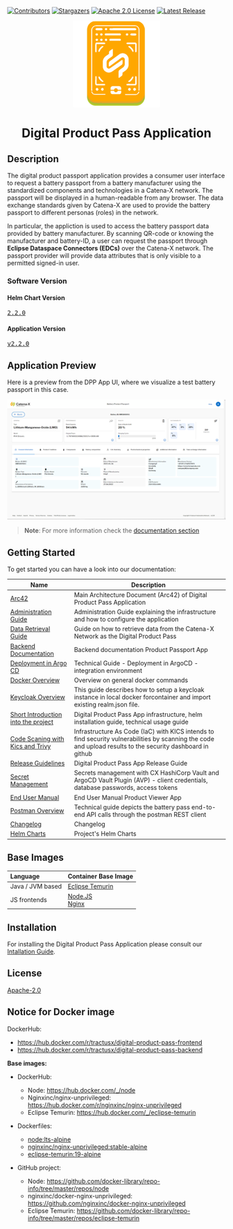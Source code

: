 <!-- 
  Tractus-X - Digital Product Passport Application 
 
  Copyright (c) 2022, 2024 BMW AG, Henkel AG & Co. KGaA
  Copyright (c) 2023, 2024 CGI Deutschland B.V. & Co. KG
  Copyright (c) 2022, 2024 Contributors to the Eclipse Foundation

  See the NOTICE file(s) distributed with this work for additional
  information regarding copyright ownership.
 
  This program and the accompanying materials are made available under the
  terms of the Apache License, Version 2.0 which is available at
  https://www.apache.org/licenses/LICENSE-2.0.
 
  Unless required by applicable law or agreed to in writing, software
  distributed under the License is distributed on an "AS IS" BASIS
  WITHOUT WARRANTIES OR CONDITIONS OF ANY KIND,
  either express or implied. See the
  License for the specific language govern in permissions and limitations
  under the License.
 
  SPDX-License-Identifier: Apache-2.0
-->

[![Contributors][contributors-shield]][contributors-url]
[![Stargazers][stars-shield]][stars-url]
[![Apache 2.0 License][license-shield]][license-url]
[![Latest Release][release-shield]][release-url]

<div align="center">
  <img alt="Digital Product Pass App Logo" width="200" height="200" src="./docs/media/dpp-tx-logo.png"/>
  <br>
  <h1 style="align-items: center;">Digital Product Pass Application</h1>
</div>



## Description

The digital product passport  application provides a consumer user interface to request a battery passport from a battery manufacturer using the standardized components and technologies in a Catena-X network. The passport will be displayed in a human-readable from any browser. The data exchange standards given by Catena-X are used to provide the battery passport to different personas (roles) in the network.

In particular, the appliction is used to access the battery passport data provided by battery manufacturer. By scanning QR-code or knowing the manufacturer and battery-ID, a user can request the passport  through **Eclipse Dataspace Connectors (EDCs)** over the Catena-X network. The passport provider will provide data attributes that is only visible to a permitted signed-in user. 

### Software Version
#### Helm Chart Version
<pre id="helm-version"><a href="https://github.com/eclipse-tractusx/digital-product-pass/releases/tag/digital-product-pass-2.2.0">2.2.0</a></pre>
#### Application Version
<pre id="app-version"><a href="https://github.com/eclipse-tractusx/digital-product-pass/releases/tag/v2.2.0">v2.2.0</a></pre>



## Application Preview

Here is a preview from the DPP App UI, where we visualize a test battery passport in this case.

![General Info View](./docs/arc42/media/GraphicBatteryPassportViewGeneralInfo.png)

> **Note**: For more information check the [documentation section](./docs/README.md)

## Getting Started

To get started you can have a look into our documentation:

| Name                                                                                                          | Description                                                                                                                                                 |
| ------------------------------------------------------------------------------------------------------------- | ----------------------------------------------------------------------------------------------------------------------------------------------------------- |
| [Arc42](./docs/arc42/Arc42.md)                                                                                | Main Architecture Document (Arc42) of Digital Product Pass Application                                                                                      |
| [Administration Guide](./docs/admin%20guide/AdminGuide.md)                                                    | Administration Guide explaining the infrastructure and how to configure the application                                                                     |
| [Data Retrieval Guide](./docs/data%20retrieval%20guide/DataRetrievalGuide.md)                                 | Guide on how to retrieve data from the Catena-X Network as the Digital Product Pass                                                                         |
| [Backend Documentation](./dpp-backend/digitalproductpass/README.md)                                           | Backend documentation Product Passport App                                                                                                                  |
| [Deployment in Argo CD](./deployment/README.md)                                                               | Technical Guide - Deployment in ArgoCD - integration environment                                                                                            |
| [Docker Overview](./deployment/local/iam/README.md)                                                           | Overview on general docker commands                                                                                                                         |
| [Keycloak Overview](./deployment/local/iam/README.md)                                                         | This guide describes how to setup a keycloak instance in local docker forcontainer and import existing realm.json file.                                     |
| [Short Introduction into the project](./docs/GETTING-STARTED.md)                                              | Digital Product Pass App infrastructure, helm installation guide, technical usage guide                                                                     |
| [Code Scaning with Kics and Trivy](./docs/infrastructure%20as%20code/IaC.md)                                  | Infrastructure As Code (IaC) with KICS intends to find security vulnerabilities by scanning the code and upload results to the security dashboard in github |
| [Release Guidelines](./docs/RELEASE.md)                                                                       | Digital Product Pass App Release Guide                                                                                                                      |
| [Secret Management](./docs/secrets%20management/SECRETS_MANAGEMENT.md)                                        | Secrets management with CX HashiCorp Vault and ArgoCD Vault Plugin (AVP) - client credentials, database passwords, access tokens                            |
| [End User Manual](./docs/user%20manual/UserManual.md)                                                         | End User Manual Product Viewer App                                                                                                                          |
| [Postman Overview](./deployment/local/postman//README.md)                                                     | Technical guide depicts the battery pass end-to-end API calls through the postman REST client                                                               |
| [Changelog](./CHANGELOG.md)                                                                                   | Changelog                                                                                                                                                   |
| [Helm Charts](https://github.com/eclipse-tractusx/digital-product-pass/tree/main/charts/digital-product-pass) | Project's Helm Charts                                                                                                                                       |

## Base Images

| Language         | Container Base Image                                                                                         |
| :--------------- | :----------------------------------------------------------------------------------------------------------- |
| Java / JVM based | [Eclipse Temurin](https://hub.docker.com/_/eclipse-temurin)                                                  |
| JS frontends     | [Node.JS](https://hub.docker.com/_/node) <br/> [Nginx](https://hub.docker.com/r/nginxinc/nginx-unprivileged) |

## Installation

For installing the Digital Product Pass Application please consult our [Intallation Guide](./INSTALL.md).

## License

[Apache-2.0](https://raw.githubusercontent.com/eclipse-tractusx/digital-product-pass/main/LICENSE)

## Notice for Docker image

DockerHub:

-   https://hub.docker.com/r/tractusx/digital-product-pass-frontend
-   https://hub.docker.com/r/tractusx/digital-product-pass-backend

**Base images:**

-   DockerHub:

    -   Node: https://hub.docker.com/_/node
    -   Nginxinc/nginx-unprivileged: https://hub.docker.com/r/nginxinc/nginx-unprivileged
    -   Eclipse Temurin: https://hub.docker.com/_/eclipse-temurin

-   Dockerfiles:

    -   [node:lts-alpine](https://github.com/nodejs/docker-node)
    -   [nginxinc/nginx-unprivileged:stable-alpine](https://github.com/nginxinc/docker-nginx-unprivileged/blob/main/Dockerfile-alpine.template)
    -   [eclipse-temurin:19-alpine](https://github.com/adoptium/containers)

-   GitHub project:
    -   Node: https://github.com/docker-library/repo-info/tree/master/repos/node
    -   nginxinc/docker-nginx-unprivileged: https://github.com/nginxinc/docker-nginx-unprivileged
    -   Eclipse Temurin: https://github.com/docker-library/repo-info/tree/master/repos/eclipse-temurin

<!-- MARKDOWN LINKS & IMAGES -->
<!-- https://www.markdownguide.org/basic-syntax/#reference-style-links -->

[contributors-shield]: https://img.shields.io/github/contributors/eclipse-tractusx/digital-product-pass.svg?style=for-the-badge
[contributors-url]: https://github.com/eclipse-tractusx/digital-product-pass/graphs/contributors
[stars-shield]: https://img.shields.io/github/stars/eclipse-tractusx/digital-product-pass.svg?style=for-the-badge
[stars-url]: https://github.com/eclipse-tractusx/digital-product-pass/stargazers
[license-shield]: https://img.shields.io/github/license/eclipse-tractusx/digital-product-pass.svg?style=for-the-badge
[license-url]: https://github.com/eclipse-tractusx/digital-product-pass/blob/main/LICENSE
[release-shield]: https://img.shields.io/github/v/release/eclipse-tractusx/digital-product-pass.svg?style=for-the-badge
[release-url]: https://github.com/eclipse-tractusx/digital-product-pass/releases
